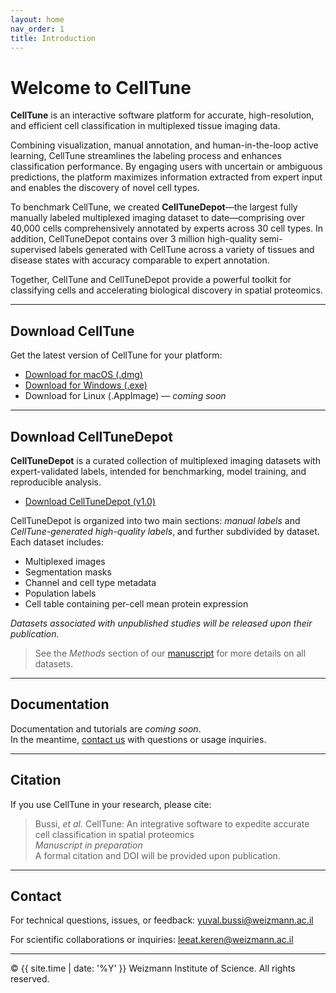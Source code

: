 ```yaml
---
layout: home
nav_order: 1
title: Introduction
---
```


# Welcome to CellTune
  
  
**CellTune** is an interactive software platform for accurate, high-resolution, and efficient cell classification in multiplexed tissue imaging data.

Combining visualization, manual annotation, and human-in-the-loop active learning, CellTune streamlines the labeling process and enhances classification performance. By engaging users with uncertain or ambiguous predictions, the platform maximizes information extracted from expert input and enables the discovery of novel cell types. 

To benchmark CellTune, we created **CellTuneDepot**—the largest fully manually labeled multiplexed imaging dataset to date—comprising over 40,000 cells comprehensively annotated by experts across 30 cell types. In addition, CellTuneDepot contains over 3 million high-quality semi-supervised labels generated with CellTune across a variety of tissues and disease states with accuracy comparable to expert annotation.

Together, CellTune and CellTuneDepot provide a powerful toolkit for classifying cells and accelerating biological discovery in spatial proteomics.


---

## Download CellTune
  
Get the latest version of CellTune for your platform:

- [Download for macOS (.dmg)](https://github.com/yuvalbussi/CellTune-App/releases/latest/download/CellTune.dmg)
- [Download for Windows (.exe)](https://github.com/yuvalbussi/CellTune-App/releases/latest/download/CellTune.exe)
- Download for Linux (.AppImage) — *coming soon*

---

## Download CellTuneDepot
  
**CellTuneDepot** is a curated collection of multiplexed imaging datasets with expert-validated labels, intended for benchmarking, model training, and reproducible analysis.

- [Download CellTuneDepot (v1.0)](https://github.com/yuvalbussi/CellTune-App/releases/latest/download/CellTuneDepot.zip)

CellTuneDepot is organized into two main sections: *manual labels* and *CellTune-generated high-quality labels*, and further subdivided by dataset.  
Each dataset includes:  
- Multiplexed images
- Segmentation masks
- Channel and cell type metadata
- Population labels
- Cell table containing per-cell mean protein expression

*Datasets associated with unpublished studies will be released upon their publication.*

> See the *Methods* section of our [manuscript](#citation) for more details on all datasets.

---

## Documentation
  
Documentation and tutorials are *coming soon*.  
In the meantime, [contact us](#contact) with questions or usage inquiries.

---

## Citation
  
If you use CellTune in your research, please cite:

> Bussi, *et al.* CellTune: An integrative software to expedite accurate cell classification in spatial proteomics  
> *Manuscript in preparation*  
> A formal citation and DOI will be provided upon publication.

---

## Contact
  
For technical questions, issues, or feedback:  [yuval.bussi@weizmann.ac.il](mailto:yuval.bussi@weizmann.ac.il)  
  
For scientific collaborations or inquiries:  [leeat.keren@weizmann.ac.il](mailto:leeat.keren@weizmann.ac.il)  

---

© {{ site.time | date: '%Y' }} Weizmann Institute of Science. All rights reserved.
